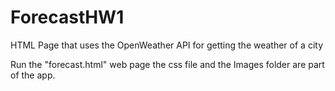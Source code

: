 # ForecastHW1
HTML Page that uses the OpenWeather API for getting the weather of a city

Run the "forecast.html" web page
the css file and the Images folder are part of the app.
